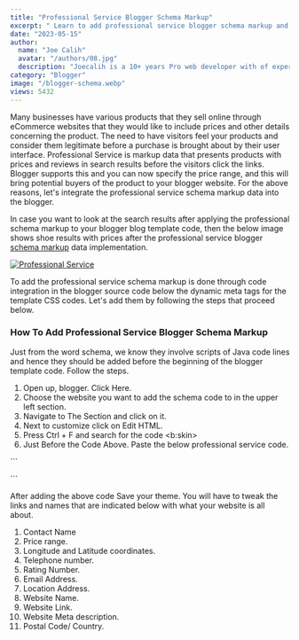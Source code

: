 ```yaml
---
title: "Professional Service Blogger Schema Markup"
excerpt: " Learn to add professional service blogger schema markup and increase conversions. Give your customers professional customer-rich spinets."
date: "2023-05-15"
author:
  name: "Joe Calih"
  avatar: "/authors/08.jpg"
  description: "Joecalih is a 10+ years Pro web developer with of experience in React and Next.js."
category: "Blogger"
image: "/blogger-schema.webp"
views: 5432
---
```



Many businesses have various products that they sell online through eCommerce websites that they would like to include prices and other details concerning the product. The need to have visitors feel your products and consider them legitimate before a purchase is brought about by their user interface. Professional Service is markup data that presents products with prices and reviews in search results before the visitors click the links. Blogger supports this and you can now specify the price range, and this will bring potential buyers of the product to your blogger website. For the above reasons, let's integrate the professional service schema markup data into the blogger.

In case you want to look at the search results after applying the professional schema markup to your blogger blog template code, then the below image shows shoe results with prices after the professional service blogger [schema markup](/search/label/Schema%20Markup) data implementation.

[![Professional Service](https://joecalih.files.wordpress.com/2024/06/78595-contact-sky-featured-snippet.jpg?w=300 "Professional Service")](https://joecalih.files.wordpress.com/2024/06/78595-contact-sky-featured-snippet.jpg)

To add the professional service schema markup is done through code integration in the blogger source code below the dynamic meta tags for the template CSS codes. Let's add them by following the steps that proceed below.

### How To Add Professional Service Blogger Schema Markup

Just from the word schema, we know they involve scripts of Java code lines and hence they should be added before the beginning of the blogger template code. Follow the steps.  
1. Open up, blogger. Click Here.  
2. Choose the website you want to add the schema code to in the upper left section.  
3. Navigate to The Section and click on it.  
4. Next to customize click on Edit HTML.  
5. Press Ctrl + F and search for the code <b:skin>  
6. Just Before the Code Above. Paste the below professional service code.

\`\`\`
<script type='application/ld+json'>
{
  &quot;@context&quot;: &quot;http://www.schema.org&quot;,
  &quot;@type&quot;: &quot;ProfessionalService&quot;,
  &quot;name&quot;: &quot;Seoblur&quot;,
  &quot;url&quot;: &quot;https://joecalih.co.ke&quot;,
  &quot;logo&quot;:  &quot;https://4.bp.blogspot.com/-PmrK6m3H4us/Wr9-J4caw5I/AAAAAAAAApA/LS7wYy8i-h45ka4Kf02w-LVUReX0bJwQgCLcBGAs/s200/SeoClive-logo.png&quot;,
  &quot;image&quot;:  &quot;https://1.bp.blogspot.com/-F1opOp6RFNg/WpFM8tdDq9I/AAAAAAAAAhg/9HPTjreO92QcQYE2pCP9knSIfXe3UzJ2gCLcBGAs/s1600/map.png&quot;,
  &quot;description&quot;: &quot;Semdeals Is a Website SEO  services provider to business websites. We offer content marketing and  Online Marketing services to businesses At considerate  pricing.&quot;,
  &quot;pricerange&quot;: &quot;$100-$1000&quot;,
  &quot;address&quot;: {
    &quot;@type&quot;: &quot;PostalAddress&quot;,
    &quot;streetAddress&quot;: &quot;85 Thika&quot;,
    &quot;addressLocality&quot;: &quot;Thika&quot;,
    &quot;addressRegion&quot;: &quot;Kenya&quot;,
    &quot;postalCode&quot;: &quot;01000&quot;,
    &quot;addressCountry&quot;: &quot;Kenya&quot;
  },
  &quot;geo&quot;: {
    &quot;@type&quot;: &quot;GeoCoordinates&quot;,
    &quot;latitude&quot;: &quot;-1.0333&quot;,
    &quot;longitude&quot;: &quot;37.0693&quot;
  },
  &quot;hasMap&quot;: &quot;https://goo.gl/maps/rFNdYwsJESr&quot;,
  &quot;openingHours&quot;: &quot;Mo, Tu, We, Th, Fr, Sa 09:00-20:00&quot;,
  &quot;contactPoint&quot;: {
    &quot;@type&quot;: &quot;ContactPoint&quot;,
    &quot;contactType&quot;: &quot;customer service&quot;,
    &quot;telephone&quot;: &quot;+254717771900&quot;
  },
  &quot;aggregateRating&quot;: {
    &quot;ratingValue&quot;: &quot;4.9&quot;,
    &quot;reviewCount&quot;: &quot;5&quot;
 },
 &quot;founders&quot;: {
        &quot;@type&quot;: &quot;Person&quot;,
        &quot;additionalName&quot;: &quot;Semdeals&quot;,
        &quot;award&quot;: &quot;CEO&quot;,
        &quot;email&quot;: &quot;seorunk@gmail.com&quot;
   },
    &quot;telephone&quot;: &quot;+254717771900&quot;
   },
    &quot;priceSpecification&quot;: {
        &quot;@type&quot;: &quot;PriceSpecification&quot;,
        &quot;price&quot;: &quot;4.99&quot;,
        &quot;minPrice&quot;: &quot;2.99&quot;,
        &quot;maxPrice&quot;: &quot;7.99&quot;,
        &quot;priceCurrency&quot;: &quot;GBP&quot;
    }
 }
}
 </script>
\`\`\`

After adding the above code Save your theme. You will have to tweak the links and names that are indicated below with what your website is all about.  
1. Contact Name  
2. Price range.  
3. Longitude and Latitude coordinates.  
4. Telephone number.  
5. Rating Number.  
6. Email Address.  
7. Location Address.  
8. Website Name.  
9. Website Link.  
10. Website Meta description.  
11. Postal Code/ Country.
